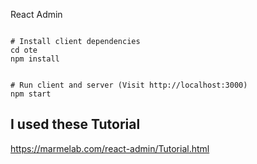 React Admin

```

# Install client dependencies
cd ote
npm install


# Run client and server (Visit http://localhost:3000)
npm start

```
 ## I used these Tutorial

 https://marmelab.com/react-admin/Tutorial.html